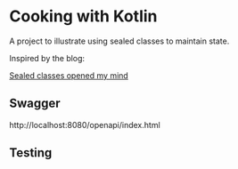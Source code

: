 # Cooking with Kotlin

A project to illustrate using sealed classes to maintain state.

Inspired by the blog:

<a href="https://codeascraft.com/2018/04/12/sealed-classes-opened-my-mind/">Sealed classes opened my mind</a>   

## Swagger

http://localhost:8080/openapi/index.html

## Testing

